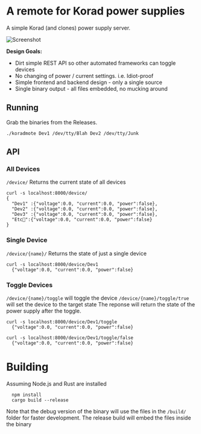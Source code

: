 # A remote for Korad power supplies

A simple Korad (and clones) power supply server.

![Screenshot](https://github.com/JackNewman12/PSUReact/blob/main/Screenshot.png)


**Design Goals:**
 * Dirt simple REST API so other automated frameworks can toggle devices
 * No changing of power / current settings. i.e. Idiot-proof
 * Simple frontend and backend design - only a single source
 * Single binary output - all files embedded, no mucking around

## Running
Grab the binaries from the Releases.
```
./koradmote Dev1 /dev/tty/Blah Dev2 /dev/tty/Junk
```

## API
### All Devices
`/device/` Returns the current state of all devices
```
curl -s localhost:8000/device/
{
  "Dev1" :{"voltage":0.0, "current":0.0, "power":false},
  "Dev2" :{"voltage":0.0, "current":0.0, "power":false},
  "Dev3" :{"voltage":0.0, "current":0.0, "power":false},
  "Etc🚀":{"voltage":0.0, "current":0.0, "power":false}
}
```
### Single Device
`/device/{name}/` Returns the state of just a single device
```
curl -s localhost:8000/device/Dev1
  {"voltage":0.0, "current":0.0, "power":false}
```
### Toggle Devices
`/device/{name}/toggle` will toggle the device
`/device/{name}/toggle/true` will set the device to the target state
The reponse will return the state of the power supply after the toggle.
```
curl -s localhost:8000/device/Dev1/toggle
  {"voltage":0.0, "current":0.0, "power":false}
```

```
curl -s localhost:8000/device/Dev1/toggle/false
  {"voltage":0.0, "current":0.0, "power":false}
```

# Building
Assuming Node.js and Rust are installed
```
  npm install
  cargo build --release
```

Note that the debug version of the binary will use the files in the `/build/` folder for faster development. The release build will embed the files inside the binary
